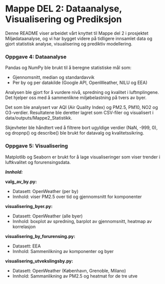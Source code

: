 # Mappe **DEL 2: Dataanalyse, Visualisering og Prediksjon**

Denne README viser arbeidet vårt knyttet til Mappe del 2 i prosjektet Miljødataanalyse, og vi har bygget videre på tidligere innsamlet data og gjort statistisk analyse, visualisering og prediktiv modellering.


### **Oppgave 4: Dataanalyse**

Pandas og NumPy ble brukt til å beregne statistiske mål som:

- Gjennomsnitt, median og standardavvik
- Per by og per datakilde (Google API, OpenWeather, NILU og EEA)

Analysen ble gjort for å vurdere nivå, spredning og kvalitet i luftmplingene. Det hjelper oss med å sammenlikne miljøbelastning på tvers av byer.

Det som ble analysert var AQI (Air Quality Index) og PM2.5, PM10, NO2 og O3-verdier. Resultatene ble deretter lagret som CSV-filer og visualisert i data/outputs/Mappe2_Statistikk.

Skjevheter ble håndtert ved å filtrere bort ugyldige verdier (NaN, -999, 0), og dropnp() og describe() ble brukt for datavalg og kvalitetssikring.


### **Oppgave 5: Visualisering**

Matplotlib og Seaborn er brukt for å lage visualiseringer som viser trender i luftkvalitet og forurensingsdata.

***Innhold:***

**valg_av_by.py:**

- Datasett: OpenWeather (per by)
- Innhold: viser PM2.5 over tid og gjennomsnitt for komponenter

**visualisering_byer.py:**

- Datasett: OpenWeather (alle byer)
- Innhold: boxplot av spredning, barplot av gjennomsnitt, heatmap av korrelasjon

**visualisering_by_forurensing.py:**

- Datasett: EEA
- Innhold: Sammenlikning av komponenter og byer

**visualisering_utvekslingsby.py:**

- Datasett: OpenWeather (København, Grenoble, Milano)
- Innhold: Sammanlikning av PM2.5 og heatmat for de tre utve